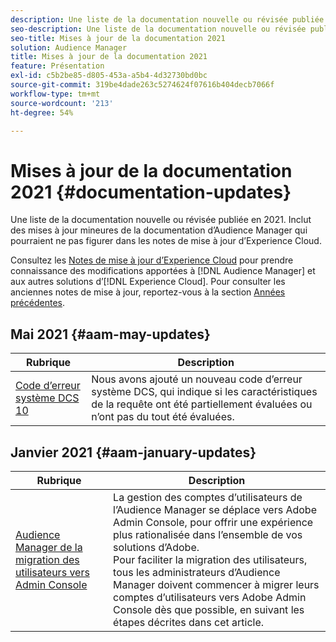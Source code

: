 ```yaml
---
description: Une liste de la documentation nouvelle ou révisée publiée en 2021. Inclut des mises à jour mineures de la documentation d’Audience Manager qui pourraient ne pas figurer dans les notes de mise à jour d’Experience Cloud.
seo-description: Une liste de la documentation nouvelle ou révisée publiée en 2021. Inclut des mises à jour mineures de la documentation d’Audience Manager qui pourraient ne pas figurer dans les notes de mise à jour d’Experience Cloud.
seo-title: Mises à jour de la documentation 2021
solution: Audience Manager
title: Mises à jour de la documentation 2021
feature: Présentation
exl-id: c5b2be85-d805-453a-a5b4-4d32730bd0bc
source-git-commit: 319be4dade263c5274624f07616b404decb7066f
workflow-type: tm+mt
source-wordcount: '213'
ht-degree: 54%

---
```


# Mises à jour de la documentation 2021 {#documentation-updates}

Une liste de la documentation nouvelle ou révisée publiée en 2021. Inclut des mises à jour mineures de la documentation d’Audience Manager qui pourraient ne pas figurer dans les notes de mise à jour d’Experience Cloud.

Consultez les [Notes de mise à jour d’Experience Cloud](https://experienceleague.adobe.com/docs/release-notes/experience-cloud/current.html) pour prendre connaissance des modifications apportées à [!DNL Audience Manager] et aux autres solutions d’[!DNL Experience Cloud]. Pour consulter les anciennes notes de mise à jour, reportez-vous à la section [Années précédentes](../docs-updates/docs-2020.md).

## Mai 2021 {#aam-may-updates}

| Rubrique | Description |
|--- |----|
| [Code d’erreur système DCS 10](../api/dcs-intro/dcs-api-reference/dcs-error-codes.md) | Nous avons ajouté un nouveau code d’erreur système DCS, qui indique si les caractéristiques de la requête ont été partiellement évaluées ou n’ont pas du tout été évaluées. |

## Janvier 2021 {#aam-january-updates}

| Rubrique | Description |
|--- |----|
| [Audience Manager de la migration des utilisateurs vers Admin Console](/help/using/features/administration/admin-console-migration.md) | La gestion des comptes d’utilisateurs de l’Audience Manager se déplace vers Adobe Admin Console, pour offrir une expérience plus rationalisée dans l’ensemble de vos solutions d’Adobe. <br> Pour faciliter la migration des utilisateurs, tous les administrateurs d’Audience Manager doivent commencer à migrer leurs comptes d’utilisateurs vers Adobe Admin Console dès que possible, en suivant les étapes décrites dans cet article. |
